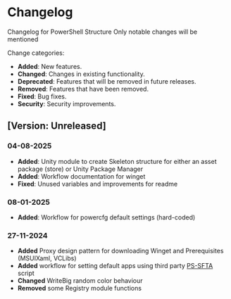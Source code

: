 # Changelog

Changelog for PowerShell Structure
Only notable changes will be mentioned

Change categories:

- **Added**: New features.
- **Changed**: Changes in existing functionality.
- **Deprecated**: Features that will be removed in future releases.
- **Removed**: Features that have been removed.
- **Fixed**: Bug fixes.
- **Security**: Security improvements.

## [Version: Unreleased]

### 04-08-2025

- **Added**: Unity module to create Skeleton structure for either an asset package (store) or Unity Package Manager
- **Added**: Workflow documentation for winget
- **Fixed**: Unused variables and improvements for readme

### 08-01-2025

- **Added**: Workflow for powercfg default settings (hard-coded)

### 27-11-2024

- **Added** Proxy design pattern for downloading Winget and Prerequisites (MSUIXaml, VCLibs)
- **Added** workflow for setting default apps using third party [PS-SFTA](https://github.com/DanysysTeam/PS-SFTA) script
- **Changed** WriteBig random color behaviour
- **Removed** some Registry module functions

